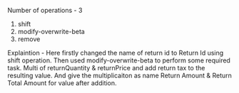 Number of operations - 3
1. shift
2. modify-overwrite-beta
3. remove

Explaintion -
Here firstly changed the name of return id to Return Id using shift operation.
Then used modify-overwrite-beta to perform some required task.
Multi of returnQuantity & returnPrice and add return tax to the resulting value.
And give the multiplicaiton as name Return Amount & Return Total Amount for value after addition.
